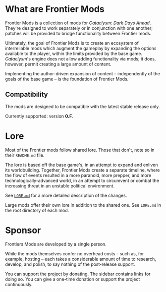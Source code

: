 # What are Frontier Mods

Frontier Mods is a collection of mods for *Cataclysm: Dark Days Ahead*. They're designed to work separately or in conjunction with one another; patches will be provided to bridge functionality between Frontier mods.

Ultimately, the goal of Frontier Mods is to create an ecosystem of interreliable mods which augment the gameplay by expanding the options available to the player, within the limits provided by the base game. *Cataclysm*'s engine does not allow adding functionality via mods; it does, however, permit creating a large amount of content.

Implenenting the author-driven expansion of content – independently of the goals of the base game – is the foundation of Frontier Mods.


## Compatibility

The mods are designed to be compatible with the latest stable release only.

Currently supported: version **0.F**.


# Lore

Most of the Frontier mods follow shared lore. Those that don't, note so in their `README.md` file.

The lore is based off the base game's, in an attempt to expand and enliven its worldbuilding. Together, Frontier Mods create a separate timeline, where the flow of events resulted in a more paranoid, more prepper, and more technologically-advanced world, in an attempt to circumvent or combat the increasing threat in an unstable political environment.

See [`LORE.md`](LORE.md) for a more detailed description of the changes.

Large mods offer their own lore in addition to the shared one. See `LORE.md` in the root directory of each mod.


# Sponsor

Frontiers Mods are developed by a single person.

While the mods themselves confer no overhead costs – such as, for example, hosting – each takes a considerable amount of time to research, develop, and polish, to say nothing of the post-release support.

You can support the project by donating. The sidebar contains links for doing so. You can give a one-time donation or support the project continuously.